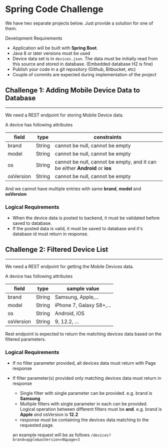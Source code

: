 # Spring Code Challenge
We have two separate projects below. Just provide a solution for one of them.

Development Requirements
- Application will be built with **Spring Boot**.
- Java 8 or later versions must be used
- Device data set is in `devices.json`. The data must be initially read from this source and stored in database. (Embedded database H2 is fine)
- Publish your code in a git repository (Github, Bitbucket, etc)
- Couple of commits are expected during implementation of the project


## Challenge 1: Adding Mobile Device Data to Database
---
We need a REST endpoint for storing Mobile Device data.

A device has following attributes


| field     | type   | constraints                                                          |
|-----------|--------|----------------------------------------------------------------------|
| brand     | String | cannot be null, cannot be empty                                      |
| model     | String | cannot be null, cannot be empty                                      |
| os        | String | cannot be null, cannot be empty, and it can be either **Android** or **ios** |
| osVersion | String | cannot be null, cannot be empty                                      |

And we cannot have multiple entries with same **brand**, **model** and **osVersion**

### Logical Requirements
- When the device data is posted to backend, it must be validated before saved to database.
- If the posted data is valid, it must be saved to database and it's database id must return in response.


## Challenge 2: Filtered Device List
---
We need a REST endpoint for getting the Mobile Devices data.

A device has following attributes


| field     | type    | sample value             |
|-----------|---------|--------------------------|
| brand     | String  | Samsung, Apple,...       |
| model     | String  | iPhone 7, Galaxy S8+,... |
| os        | String  | Android, iOS             |
| osVersion | String  | 9, 12.2, ...             |

Rest endpoint is expected to return the matching devices data based on the filtered parameters.

### Logical Requirements
- If no filter parameter provided, all devices data must return with Page response
- If filter parameter(s) provided only matching devices data must return in response
  - Single filter with single parameter can be provided. e.g. brand is **Samsung**
  - Multiple filters with single parameter in each can be provided. Logical operation between different filters must be **and**. e.g. brand is **Apple** *and* osVersion is **12.2**
  - response must be containing the devices data matching to the requested page.
  
  an example request will be as follows
  `/devices?brand=apple&osVersion=9&page=3`


